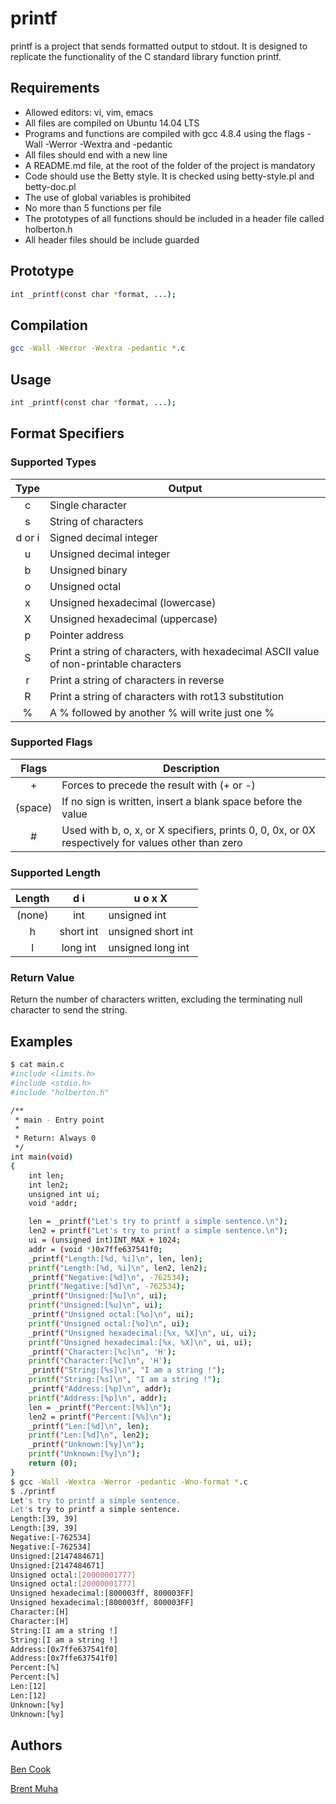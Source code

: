 # printf

printf is a project that sends formatted output to stdout. It is designed to replicate the functionality of the C standard library function printf.

## Requirements

* Allowed editors: vi, vim, emacs
* All files are compiled on Ubuntu 14.04 LTS
* Programs and functions are compiled with gcc 4.8.4 using the flags -Wall -Werror -Wextra and -pedantic
* All files should end with a new line
* A README.md file, at the root of the folder of the project is mandatory
* Code should use the Betty style. It is checked using betty-style.pl and betty-doc.pl
* The use of global variables is prohibited
* No more than 5 functions per file
* The prototypes of all functions should be included in a header file called holberton.h
* All header files should be include guarded

## Prototype

```bash
int _printf(const char *format, ...);
```

## Compilation

```bash
gcc -Wall -Werror -Wextra -pedantic *.c
```

## Usage

```bash
int _printf(const char *format, ...);
```

## Format Specifiers

### Supported Types

| Type  | Output |
|:-----:|-----------|
| c       | Single character |
| s       | String of characters |
| d or i  | Signed decimal integer |
| u       | Unsigned decimal integer |
| b       | Unsigned binary |
| o       | Unsigned octal |
| x       | Unsigned hexadecimal (lowercase) |
| X       | Unsigned hexadecimal (uppercase) |
| p       | Pointer address |
| S       | Print a string of characters, with hexadecimal ASCII value of non-printable characters |
| r       | Print a string of characters in reverse |
| R       | Print a string of characters with rot13 substitution |
| %       | A % followed by another % will write just one % |

### Supported Flags

| Flags   | Description |
|:------: |-------------|
| +	  | Forces to precede the result with (+ or -) |
| (space) | If no sign is written, insert a blank space before the value |
| #	  | Used with b, o, x, or X specifiers, prints 0, 0, 0x, or 0X respectively for values other than zero |

### Supported Length

| Length | d i | u o x X |
|:------:|:---:|---------|
| (none) | int | unsigned int |
| h | short int | unsigned short int |
| l | long int | unsigned long int |

### Return Value

Return the number of characters written, excluding the terminating null character to send the string.

## Examples

```bash
$ cat main.c
#include <limits.h>
#include <stdio.h>
#include "holberton.h"

/**
 * main - Entry point
 *
 * Return: Always 0
 */
int main(void)
{
    int len;
    int len2;
    unsigned int ui;
    void *addr;

    len = _printf("Let's try to printf a simple sentence.\n");
    len2 = printf("Let's try to printf a simple sentence.\n");
    ui = (unsigned int)INT_MAX + 1024;
    addr = (void *)0x7ffe637541f0;
    _printf("Length:[%d, %i]\n", len, len);
    printf("Length:[%d, %i]\n", len2, len2);
    _printf("Negative:[%d]\n", -762534);
    printf("Negative:[%d]\n", -762534);
    _printf("Unsigned:[%u]\n", ui);
    printf("Unsigned:[%u]\n", ui);
    _printf("Unsigned octal:[%o]\n", ui);
    printf("Unsigned octal:[%o]\n", ui);
    _printf("Unsigned hexadecimal:[%x, %X]\n", ui, ui);
    printf("Unsigned hexadecimal:[%x, %X]\n", ui, ui);
    _printf("Character:[%c]\n", 'H');
    printf("Character:[%c]\n", 'H');
    _printf("String:[%s]\n", "I am a string !");
    printf("String:[%s]\n", "I am a string !");
    _printf("Address:[%p]\n", addr);
    printf("Address:[%p]\n", addr);
    len = _printf("Percent:[%%]\n");
    len2 = printf("Percent:[%%]\n");
    _printf("Len:[%d]\n", len);
    printf("Len:[%d]\n", len2);
    _printf("Unknown:[%y]\n");
    printf("Unknown:[%y]\n");
    return (0);
}
$ gcc -Wall -Wextra -Werror -pedantic -Wno-format *.c
$ ./printf
Let's try to printf a simple sentence.
Let's try to printf a simple sentence.
Length:[39, 39]
Length:[39, 39]
Negative:[-762534]
Negative:[-762534]
Unsigned:[2147484671]
Unsigned:[2147484671]
Unsigned octal:[20000001777]
Unsigned octal:[20000001777]
Unsigned hexadecimal:[800003ff, 800003FF]
Unsigned hexadecimal:[800003ff, 800003FF]
Character:[H]
Character:[H]
String:[I am a string !]
String:[I am a string !]
Address:[0x7ffe637541f0]
Address:[0x7ffe637541f0]
Percent:[%]
Percent:[%]
Len:[12]
Len:[12]
Unknown:[%y]
Unknown:[%y]
```

## Authors

[Ben Cook](https://github.com/benjamesian)

[Brent Muha](https://github.com/bmuha1)
